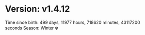 # Version: v1.4.12
Time since birth: 499 days, 11977 hours, 718620 minutes, 43117200 seconds
Season: Winter ❄️
